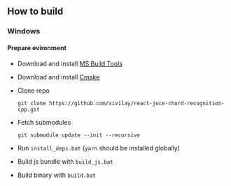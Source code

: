 ## How to build

### Windows 

#### Prepare evironment
* Download and install  [MS Build Tools](https://visualstudio.microsoft.com/downloads/#build-tools-for-visual-studio-2019)

* Download and install [Cmake](https://cmake.org/download/)


* Clone repo
    ```
    git clone https://github.com/xivilay/react-juce-chord-recognition-cpp.git
    ```

* Fetch submodules
    ``` 
    git submodule update --init --recursive
    ```
* Run `install_deps.bat` (`yarn` should be installed globally)
* Build js bundle with `build_js.bat`
* Build binary with `build.bat`